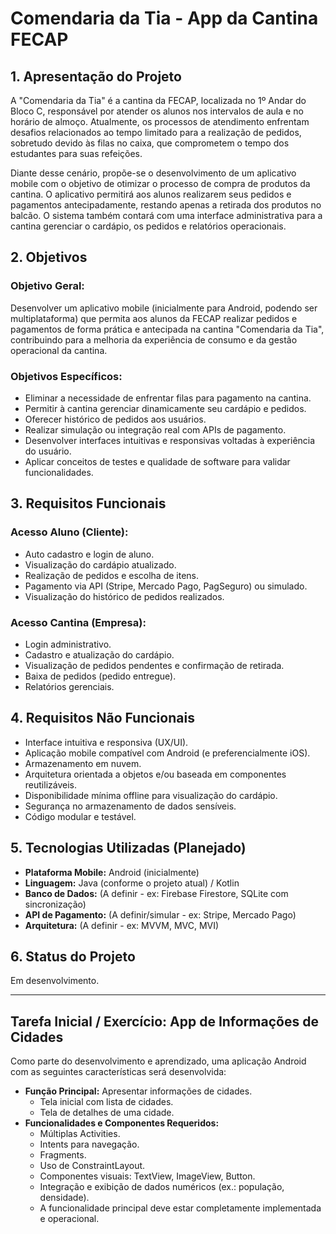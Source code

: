 # Comendaria da Tia - App da Cantina FECAP

## 1. Apresentação do Projeto

A "Comendaria da Tia" é a cantina da FECAP, localizada no 1º Andar do Bloco C, responsável por atender os alunos nos intervalos de aula e no horário de almoço. Atualmente, os processos de atendimento enfrentam desafios relacionados ao tempo limitado para a realização de pedidos, sobretudo devido às filas no caixa, que comprometem o tempo dos estudantes para suas refeições.

Diante desse cenário, propõe-se o desenvolvimento de um aplicativo mobile com o objetivo de otimizar o processo de compra de produtos da cantina. O aplicativo permitirá aos alunos realizarem seus pedidos e pagamentos antecipadamente, restando apenas a retirada dos produtos no balcão. O sistema também contará com uma interface administrativa para a cantina gerenciar o cardápio, os pedidos e relatórios operacionais.

## 2. Objetivos

### Objetivo Geral:
Desenvolver um aplicativo mobile (inicialmente para Android, podendo ser multiplataforma) que permita aos alunos da FECAP realizar pedidos e pagamentos de forma prática e antecipada na cantina "Comendaria da Tia", contribuindo para a melhoria da experiência de consumo e da gestão operacional da cantina.

### Objetivos Específicos:
*   Eliminar a necessidade de enfrentar filas para pagamento na cantina.
*   Permitir à cantina gerenciar dinamicamente seu cardápio e pedidos.
*   Oferecer histórico de pedidos aos usuários.
*   Realizar simulação ou integração real com APIs de pagamento.
*   Desenvolver interfaces intuitivas e responsivas voltadas à experiência do usuário.
*   Aplicar conceitos de testes e qualidade de software para validar funcionalidades.

## 3. Requisitos Funcionais

### Acesso Aluno (Cliente):
*   Auto cadastro e login de aluno.
*   Visualização do cardápio atualizado.
*   Realização de pedidos e escolha de itens.
*   Pagamento via API (Stripe, Mercado Pago, PagSeguro) ou simulado.
*   Visualização do histórico de pedidos realizados.

### Acesso Cantina (Empresa):
*   Login administrativo.
*   Cadastro e atualização do cardápio.
*   Visualização de pedidos pendentes e confirmação de retirada.
*   Baixa de pedidos (pedido entregue).
*   Relatórios gerenciais.

## 4. Requisitos Não Funcionais
*   Interface intuitiva e responsiva (UX/UI).
*   Aplicação mobile compatível com Android (e preferencialmente iOS).
*   Armazenamento em nuvem.
*   Arquitetura orientada a objetos e/ou baseada em componentes reutilizáveis.
*   Disponibilidade mínima offline para visualização do cardápio.
*   Segurança no armazenamento de dados sensíveis.
*   Código modular e testável.

## 5. Tecnologias Utilizadas (Planejado)
*   **Plataforma Mobile:** Android (inicialmente)
*   **Linguagem:** Java (conforme o projeto atual) / Kotlin
*   **Banco de Dados:** (A definir - ex: Firebase Firestore, SQLite com sincronização)
*   **API de Pagamento:** (A definir/simular - ex: Stripe, Mercado Pago)
*   **Arquitetura:** (A definir - ex: MVVM, MVC, MVI)

## 6. Status do Projeto
Em desenvolvimento.

---

## Tarefa Inicial / Exercício: App de Informações de Cidades

Como parte do desenvolvimento e aprendizado, uma aplicação Android com as seguintes características será desenvolvida:

*   **Função Principal:** Apresentar informações de cidades.
    *   Tela inicial com lista de cidades.
    *   Tela de detalhes de uma cidade.
*   **Funcionalidades e Componentes Requeridos:**
    *   Múltiplas Activities.
    *   Intents para navegação.
    *   Fragments.
    *   Uso de ConstraintLayout.
    *   Componentes visuais: TextView, ImageView, Button.
    *   Integração e exibição de dados numéricos (ex.: população, densidade).
    *   A funcionalidade principal deve estar completamente implementada e operacional.
